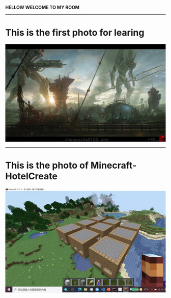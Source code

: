 **HELLOW WELCOME TO MY ROOM**
***
# This is the first photo for learing
![](https://github.com/ophwsjtu18/ohw22s/blob/main/LZH/EVA.jpg)
***
# This is the photo of Minecraft-HotelCreate
![](https://github.com/ophwsjtu18/ohw22s/blob/main/LZH/MC-CreateHotel.jpg)
